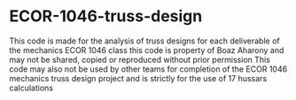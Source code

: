 # ECOR-1046-truss-design
This code is made for the analysis of truss designs for each deliverable of the mechanics ECOR 1046 class
this code is property of Boaz Aharony and may not be shared, copied or reproduced without prior permission
This code may also not be used by other teams for completion of the ECOR 1046 mechanics truss design project and is strictly for the use of 17 hussars calculations
